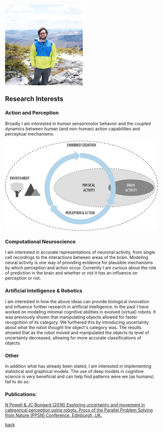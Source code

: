 <img src="https://github.com/natepowell81/natepowell81.github.io/blob/master/_images/me.png?raw=true" width="256">

## Research Interests


### Action and Perception

Broadly I am interested in human sensorimotor behavior and the coupled dynamics between human (and non-human) action capabilities and perceptual mechanisms. 

<img src="https://github.com/natepowell81/natepowell81.github.io/blob/master/_images/httpatomoreillycomsourceoreillyimages2160401.png.jpg?raw=true" width="512">

### Computational Neuroscience

I am interested in accurate representations of neuronal activity, from single cell recordings to the interactions between areas of the brain. Modeling neural activity is one way of providing evidence for plausible mechanisms by which perception and action occur. Currently I am curious about the role of prediction in the brain and whether or not it has an influence on perception or not. 

### Artificial Intelligence & Robotics

I am interested in how the above ideas can provide biological innovation and influence further research in artificial intelligence. In the past I have worked on modeling minimal cognitive abilities in evolved (virtual) robots. It was previously shown that manipulating objects allowed for faster recognition of its category. We furthered this by introducing uncertainty about what the robot *thought* the object's category was. The results showed that as the robot moved and manipulated the objects its level of uncertainty decreased, allowing for more accurate classifications of objects. 

### Other

In addition what has already been stated, I am interested in implementing statistical and graphical models. The use of deep models in cognitive science is very beneficial and can help find patterns were we (as humans) fail to do so. 

### Publications:

[N Powell & JC Bongard (2016)
Exploring uncertainty and movement in categorical perception using robots.
Procs of the Parallel Problem Solving from Nature (PPSN) Conference, Edinburgh, UK.](https://drive.google.com/file/d/0B1eDcf0MpSiWdzFwdGdncGtnNTg/view?usp=sharing)


[back](https://natepowell81.github.io)
